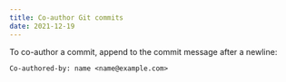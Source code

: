 ```yaml
---
title: Co-author Git commits
date: 2021-12-19
---
```


To co-author a commit, append to the commit message after a newline:
```
Co-authored-by: name <name@example.com>
```
